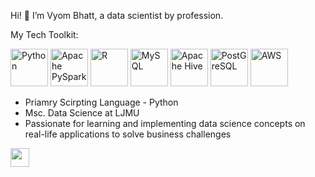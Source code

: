 Hi! 👋 I’m Vyom Bhatt, a data scientist by profession.

My Tech Toolkit:

<p align="left">
<img src="https://www.vectorlogo.zone/logos/python/python-icon.svg" alt="Python" width="60" height="60"/>
<img src="https://www.vectorlogo.zone/logos/apache_spark/apache_spark-icon.svg" alt="Apache PySpark" width="60" height="60"/>
<img src="https://www.vectorlogo.zone/logos/r-project/r-project-icon.svg" alt="R" width="60" height="60"/>
<img src="https://i.pinimg.com/originals/50/f1/58/50f1582a95bdac10f1c3fa295c8b947b.png" alt="MySQL" width="60" height="60"/>
<img src="https://www.vectorlogo.zone/logos/apache_hive/apache_hive-icon.svg" alt="Apache Hive" width="60" height="60"/>
<img src="https://upload.wikimedia.org/wikipedia/commons/2/29/Postgresql_elephant.svg" alt="PostGreSQL" width="60" height="60"/>
<img src="https://www.vectorlogo.zone/logos/amazon_aws/amazon_aws-icon.svg" alt="AWS" width="60" height="60"/>
</p>

- Priamry Scirpting Language - Python
- Msc. Data Science at LJMU
- Passionate for learning and implementing data science concepts on real-life applications to solve business challenges



[<img height="30" src="https://img.shields.io/badge/linkedin-blue.svg?&style=for-the-badge&logo=linkedin&logoColor=white" />](https://www.linkedin.com/in/vyombhatt/)

<!---
vyombhatt/vyombhatt is a ✨ special ✨ repository because its `README.md` (this file) appears on your GitHub profile.
You can click the Preview link to take a look at your changes.
--->
